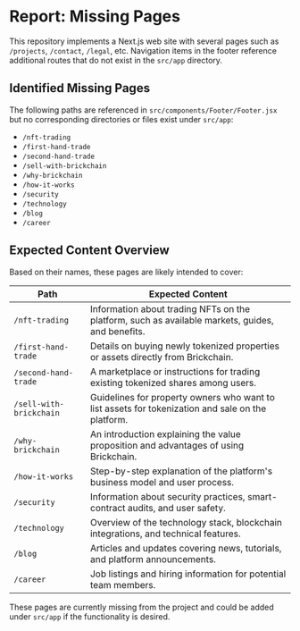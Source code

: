 # Report: Missing Pages

This repository implements a Next.js web site with several pages such as `/projects`, `/contact`, `/legal`, etc. Navigation items in the footer reference additional routes that do not exist in the `src/app` directory.

## Identified Missing Pages

The following paths are referenced in `src/components/Footer/Footer.jsx` but no corresponding directories or files exist under `src/app`:

- `/nft-trading`
- `/first-hand-trade`
- `/second-hand-trade`
- `/sell-with-brickchain`
- `/why-brickchain`
- `/how-it-works`
- `/security`
- `/technology`
- `/blog`
- `/career`

## Expected Content Overview

Based on their names, these pages are likely intended to cover:

| Path | Expected Content |
|------|-----------------|
|`/nft-trading`|Information about trading NFTs on the platform, such as available markets, guides, and benefits.|
|`/first-hand-trade`|Details on buying newly tokenized properties or assets directly from Brickchain.|
|`/second-hand-trade`|A marketplace or instructions for trading existing tokenized shares among users.|
|`/sell-with-brickchain`|Guidelines for property owners who want to list assets for tokenization and sale on the platform.|
|`/why-brickchain`|An introduction explaining the value proposition and advantages of using Brickchain.|
|`/how-it-works`|Step-by-step explanation of the platform's business model and user process.|
|`/security`|Information about security practices, smart-contract audits, and user safety.|
|`/technology`|Overview of the technology stack, blockchain integrations, and technical features.|
|`/blog`|Articles and updates covering news, tutorials, and platform announcements.|
|`/career`|Job listings and hiring information for potential team members.|

These pages are currently missing from the project and could be added under `src/app` if the functionality is desired.

